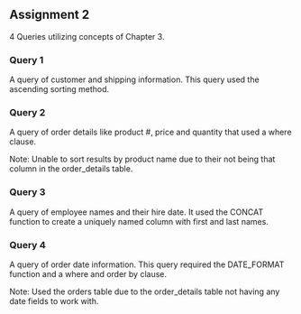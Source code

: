 
## Assignment 2

4 Queries utilizing concepts of Chapter 3.

### Query 1

A query of customer and shipping information. This query used the ascending sorting method.

### Query 2

A query of order details like product #, price and quantity that used a where clause.

Note: Unable to sort results by product name due to their not being that column in the order_details table.

### Query 3

A query of employee names and their hire date. It used the CONCAT function to create a uniquely named column with first and last names.

### Query 4

A query of order date information. This query required the DATE_FORMAT function and a where and order by clause.

Note: Used the orders table due to the order_details table not having any date fields to work with.
